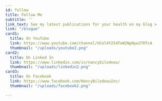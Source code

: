 ```yaml
---
id: follow
title: Follow Me
subtitle: ''
link_text: See my latest publications for your health on my blog >
link: "/blogue"
card1:
  title: On YouTube
  link: https://www.youtube.com/channel/UCel4Y254TeW2NpNyw37RTcA
  thumbnail: "/uploads/youtube2.png"
card2:
  title: On Linked In
  link: https://www.linkedin.com/in/nancybilodeau/
  thumbnail: "/uploads/linkedin2.png"
card3:
  title: On Facebook
  link: https://www.facebook.com/NancyBilodeauInc/
  thumbnail: "/uploads/facebook2.png"

---
```

